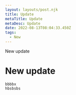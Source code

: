 ```yaml
---
layout: layouts/post.njk
title: Update
metaTitle: Update
metaDesc: Update
date: 2022-08-13T08:04:33.450Z
tags:
  - New
---
```

New update 

# New update

```
bbbbx
hbsbsbs
```